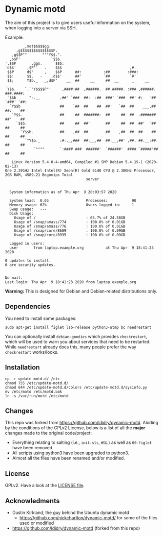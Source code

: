 # Dynamic motd

The aim of this project is to give users useful information on the system, when logging into a server via SSH.

Example:

```
        _,met$$$$$gg.                                                           
     ,g$$$$$$$$$$$$$$$P.                                                        
   ,g$$P""       """Y$$.".                                                      
  ,$$P'              `$$$.                                                      
',$$P       ,ggs.     `$$b:                                                     
`d$$'     ,$P"'   .    $$$                               ,#.                    
 $$P      d$'     ,    $$P      ##:          :##        :###:                   
 $$:      $$.   -    ,d$$'      ##'          `##         `#'                    
 $$;      Y$b._   _,d$P'    __  ##     __     ##  __      _     __          _   
 Y$$.    `.`"Y$$$$P"'     ,####:##  ,######.  ##.#####. :### ,######. ###.####: 
 `$$b      "-.__         ,##' `###  ##:  :##  ###' `###  ##' #:   `## `###' `##:
  `Y$$b                  ##    `##  ##    ##  ##'   `##  ##    ___,##  ##:   `##
   `Y$$.                 ##     ##  #######:  ##     ##  ##  .#######  ##'    ##
     `$$b.               ##     ##  ##'       ##     ##  ##  ##'  `##  ##     ##
       `Y$$b.            ##.   ,##  ##        ##    ,##  ##  ##    ##  ##     ##
         `"Y$b._         :#:._,###  ##:__,##  ##:__,##' ,##. ##.__:##. ##     ##
             `""""       `:#### ###  ######'  `######'  #### `#####"## ##     ##

   Linux Version 5.4.0-4-amd64, Compiled #1 SMP Debian 5.4.19-1 (2020-02-13)
One 2.29GHz Intel Intel(R) Xeon(R) Gold 6140 CPU @ 2.30GHz Processor, 2GB RAM, 4589.21 Bogomips Total
                                     server


  System information as of Thu Apr  9 20:03:57 2020

  System load:  0.05                 Processes:           90
  Memory usage: 62%                  Users logged in:     1
  Swap usage:   ---
  Disk Usage:
    Usage of /                       : 65.7% of 24.58GB    
    Usage of /snap/amass/774         : 100.0% of 0.01GB    
    Usage of /snap/amass/776         : 100.0% of 0.01GB    
    Usage of /snap/core/8689         : 100.0% of 0.09GB    
    Usage of /snap/core/8935         : 100.0% of 0.09GB    

  Logged in users:
  user       from laptop.example.org          at Thu Apr  9 18:41:23 2020

0 updates to install.
0 are security updates.


No mail.
Last login: Thu Apr  9 18:41:23 2020 from laptop.example.org
```

**Warning:** This is designed for Debian and Debian-related distributions only.

## Dependencies

You need to install some packages:

```
sudo apt-get install figlet lsb-release python3-utmp bc needrestart
```

You can optionally install `debian-goodies` which provides `checkrestart`, which will be used to warn you about services that need to be restarted. While `needrestart` already does this, many people prefer the way `checkrestart` works/looks.

## Installation

```
cp -r update-motd.d/ /etc
chmod 755 /etc/update-motd.d/
chmod 644 /etc/update-motd.d/colors /etc/update-motd.d/sysinfo.py
mv /etc/motd /etc/motd.bak
ln -s /var/run/motd /etc/motd
```

## Changes

This repo was forked from https://github.com/ldidry/dynamic-motd. Abiding by the conditions of the GPLv2 License, below is a list of all the **major** changes made to the original code/project:

* Everything relating to salting (i.e., `init.sls`, etc.) as well as `00-figlet` have been removed.
* All scripts using python3 have been upgraded to python3.
* Almost all the files have been renamed and/or modified.

## License

GPLv2. Have a look at the [LICENSE file](LICENSE).

## Acknowledments

* Dustin Kirkland, the guy behind the Ubuntu dynamic motd
  * https://github.com/nickcharlton/dynamic-motd/ for some of the files used or modified
* https://github.com/ldidry/dynamic-motd (forked from this repo)
